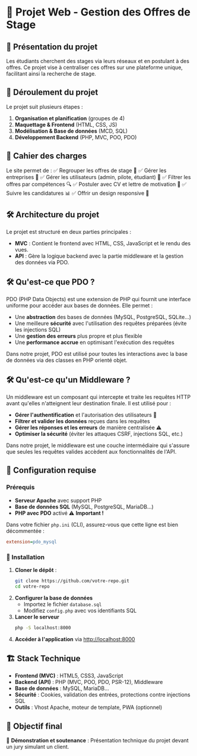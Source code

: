 # 🚀 Projet Web - Gestion des Offres de Stage

## 📌 Présentation du projet

Les étudiants cherchent des stages via leurs réseaux et en postulant à des offres. Ce projet vise à centraliser ces offres sur une plateforme unique, facilitant ainsi la recherche de stage.

## 📅 Déroulement du projet

Le projet suit plusieurs étapes :

1. **Organisation et planification** (groupes de 4)
2. **Maquettage & Frontend** (HTML, CSS, JS)
3. **Modélisation & Base de données** (MCD, SQL)
4. **Développement Backend** (PHP, MVC, POO, PDO)

## 📜 Cahier des charges

Le site permet de :
✅ Regrouper les offres de stage 📑
✅ Gérer les entreprises 🤝
✅ Gérer les utilisateurs (admin, pilote, étudiant) 👤
✅ Filtrer les offres par compétences 🔍
✅ Postuler avec CV et lettre de motivation 📎
✅ Suivre les candidatures 📊
✅ Offrir un design responsive 📱

## 🛠️ Architecture du projet

Le projet est structuré en deux parties principales :

- **MVC** : Contient le frontend avec HTML, CSS, JavaScript et le rendu des vues.
- **API** : Gère la logique backend avec la partie middleware et la gestion des données via PDO.

## 🛠️ Qu'est-ce que PDO ?

PDO (PHP Data Objects) est une extension de PHP qui fournit une interface uniforme pour accéder aux bases de données. Elle permet :

- Une **abstraction** des bases de données (MySQL, PostgreSQL, SQLite...)
- Une meilleure **sécurité** avec l'utilisation des requêtes préparées (évite les injections SQL)
- Une **gestion des erreurs** plus propre et plus flexible
- Une **performance accrue** en optimisant l'exécution des requêtes

Dans notre projet, PDO est utilisé pour toutes les interactions avec la base de données via des classes en PHP orienté objet.

## 🛠️ Qu'est-ce qu'un Middleware ?

Un middleware est un composant qui intercepte et traite les requêtes HTTP avant qu'elles n'atteignent leur destination finale. Il est utilisé pour :

- **Gérer l'authentification** et l'autorisation des utilisateurs 🔑
- **Filtrer et valider les données** reçues dans les requêtes
- **Gérer les réponses et les erreurs** de manière centralisée ⚠️
- **Optimiser la sécurité** (éviter les attaques CSRF, injections SQL, etc.)

Dans notre projet, le middleware est une couche intermédiaire qui s'assure que seules les requêtes valides accèdent aux fonctionnalités de l'API.

## 🔧 Configuration requise

### Prérequis
- **Serveur Apache** avec support PHP
- **Base de données SQL** (MySQL, PostgreSQL, MariaDB…)
- **PHP avec PDO** activé ⚠️ **Important !**

Dans votre fichier `php.ini` (CLI), assurez-vous que cette ligne est bien décommentée :

```ini
extension=pdo_mysql
```

### 📂 Installation
1. **Cloner le dépôt** :
   ```sh
   git clone https://github.com/votre-repo.git
   cd votre-repo
   ```
2. **Configurer la base de données**
   - Importez le fichier `database.sql`
   - Modifiez `config.php` avec vos identifiants SQL
3. **Lancer le serveur**
   ```sh
   php -S localhost:8000
   ```
4. **Accéder à l'application** via [http://localhost:8000](http://localhost:8000)

## 🏗️ Stack Technique

- **Frontend (MVC)** : HTML5, CSS3, JavaScript
- **Backend (API)** : PHP (MVC, POO, PDO, PSR-12), Middleware
- **Base de données** : MySQL, MariaDB…
- **Sécurité** : Cookies, validation des entrées, protections contre injections SQL
- **Outils** : Vhost Apache, moteur de template, PWA (optionnel)

## 🏁 Objectif final

📢 **Démonstration et soutenance** : Présentation technique du projet devant un jury simulant un client.
